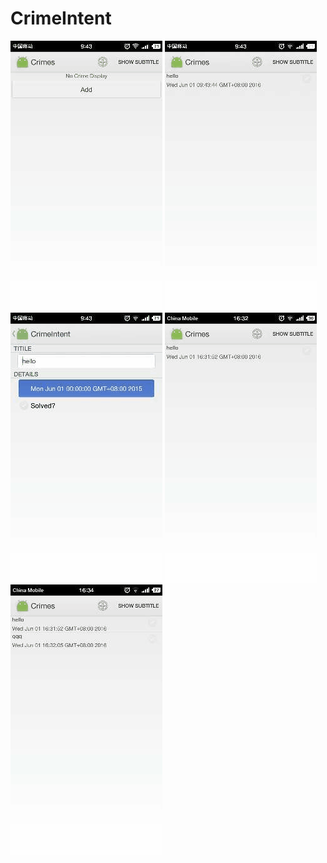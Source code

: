 # CrimeIntent
![](https://raw.githubusercontent.com/Pr-Jiang/CrimeIntent/master/previewgif/CrimeIntent1.gif)
![](https://raw.githubusercontent.com/Pr-Jiang/CrimeIntent/master/previewgif/CrimeIntent2.gif)
![](https://raw.githubusercontent.com/Pr-Jiang/CrimeIntent/master/previewgif/CrimeIntent3.gif)
![](https://raw.githubusercontent.com/Pr-Jiang/CrimeIntent/master/previewgif/CrimeIntent4-viewPager.gif)
![](https://raw.githubusercontent.com/Pr-Jiang/CrimeIntent/master/previewgif/CrimeIntent5.gif)

